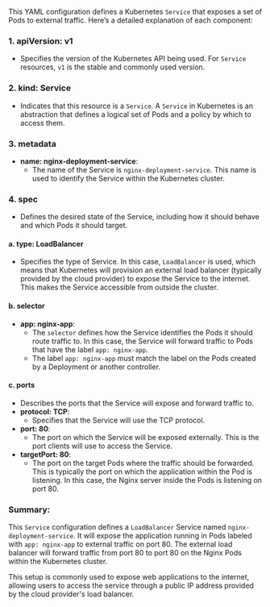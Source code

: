 This YAML configuration defines a Kubernetes `Service` that exposes a set of Pods to external traffic. Here’s a detailed explanation of each component:

### 1. **apiVersion: v1**
   - Specifies the version of the Kubernetes API being used. For `Service` resources, `v1` is the stable and commonly used version.

### 2. **kind: Service**
   - Indicates that this resource is a `Service`. A `Service` in Kubernetes is an abstraction that defines a logical set of Pods and a policy by which to access them.

### 3. **metadata**
   - **name: nginx-deployment-service**: 
     - The name of the Service is `nginx-deployment-service`. This name is used to identify the Service within the Kubernetes cluster.

### 4. **spec**
   - Defines the desired state of the Service, including how it should behave and which Pods it should target.

   #### a. **type: LoadBalancer**
   - Specifies the type of Service. In this case, `LoadBalancer` is used, which means that Kubernetes will provision an external load balancer (typically provided by the cloud provider) to expose the Service to the internet. This makes the Service accessible from outside the cluster.

   #### b. **selector**
   - **app: nginx-app**:
     - The `selector` defines how the Service identifies the Pods it should route traffic to. In this case, the Service will forward traffic to Pods that have the label `app: nginx-app`.
     - The label `app: nginx-app` must match the label on the Pods created by a Deployment or another controller.

   #### c. **ports**
   - Describes the ports that the Service will expose and forward traffic to.
   - **protocol: TCP**: 
     - Specifies that the Service will use the TCP protocol.
   - **port: 80**:
     - The port on which the Service will be exposed externally. This is the port clients will use to access the Service.
   - **targetPort: 80**:
     - The port on the target Pods where the traffic should be forwarded. This is typically the port on which the application within the Pod is listening. In this case, the Nginx server inside the Pods is listening on port 80.

### Summary:
This `Service` configuration defines a `LoadBalancer` Service named `nginx-deployment-service`. It will expose the application running in Pods labeled with `app: nginx-app` to external traffic on port 80. The external load balancer will forward traffic from port 80 to port 80 on the Nginx Pods within the Kubernetes cluster.

This setup is commonly used to expose web applications to the internet, allowing users to access the service through a public IP address provided by the cloud provider's load balancer.